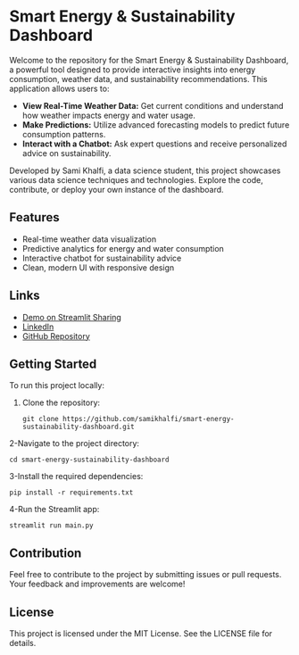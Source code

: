 # Smart Energy & Sustainability Dashboard

Welcome to the repository for the Smart Energy & Sustainability Dashboard, a powerful tool designed to provide interactive insights into energy consumption, weather data, and sustainability recommendations. This application allows users to:

- **View Real-Time Weather Data:** Get current conditions and understand how weather impacts energy and water usage.
- **Make Predictions:** Utilize advanced forecasting models to predict future consumption patterns.
- **Interact with a Chatbot:** Ask expert questions and receive personalized advice on sustainability.

Developed by Sami Khalfi, a data science student, this project showcases various data science techniques and technologies. Explore the code, contribute, or deploy your own instance of the dashboard.

## Features

- Real-time weather data visualization
- Predictive analytics for energy and water consumption
- Interactive chatbot for sustainability advice
- Clean, modern UI with responsive design

## Links

- [Demo on Streamlit Sharing](Your_Streamlit_App_URL)
- [LinkedIn](https://www.linkedin.com/in/sami-khalfi-355098290/)
- [GitHub Repository](https://github.com/samikhalfi/smart-energy-sustainability-dashboard)

## Getting Started

To run this project locally:

1. Clone the repository:
   ```
   git clone https://github.com/samikhalfi/smart-energy-sustainability-dashboard.git
   ```
2-Navigate to the project directory:
   ```
   cd smart-energy-sustainability-dashboard
   ```
3-Install the required dependencies:
   ```
   pip install -r requirements.txt
   ```
4-Run the Streamlit app:
   ```
   streamlit run main.py
   ```
## Contribution

Feel free to contribute to the project by submitting issues or pull requests. Your feedback and improvements are welcome!

## License

This project is licensed under the MIT License. See the LICENSE file for details.

